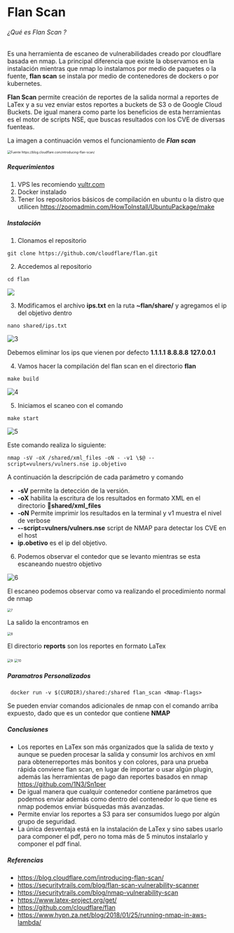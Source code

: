 # Flan Scan 



###### ¿Qué es Flan Scan ?

Es una herramienta de escaneo de vulnerabilidades creado por cloudflare basada en nmap. La principal diferencia que existe la observamos en la instalación mientras que nmap lo instalamos por medio de paquetes o la fuente, **flan scan** se instala por medio de contenedores de dockers o por kubernetes.

**Flan Scan** permite creación de reportes de la salida normal a reportes de LaTex y a su vez enviar estos reportes a buckets de S3 o  de Google Cloud Buckets. De igual manera como parte los beneficios de esta herramientas es el motor de scripts NSE, que buscas resultados con los CVE de diversas fuenteas.

 La imagen a continuación vemos el funcionamiento de ***Flan scan***

<img src="./img/FLan-scan-diagram@3x.png" alt="Fuente https://blog.cloudflare.com/introducing-flan-scan/" title=" style=&quot;zoom:40%;" style="zoom:50%;" />



##### Requerimientos

1. VPS les recomiendo [vultr.com](https://www.vultr.com/?ref=8403796-6G "vultr.com")
2. Docker instalado 
3. Tener los repositorios básicos de compilación en ubuntu o la distro que utilicen https://zoomadmin.com/HowToInstall/UbuntuPackage/make

##### Instalación

1. Clonamos el repositorio

```shell
git clone https://github.com/cloudflare/flan.git

```

2. Accedemos al repositorio 

```shell
cd flan
```

![](./img/2.png)

3. Modificamos el archivo **ips.txt**  en la ruta **~flan/share/** y agregamos el ip del objetivo dentro

```shell
nano shared/ips.txt
```

![3](./img/3.png)

Debemos eliminar los ips que vienen por defecto **1.1.1.1** **8.8.8.8** **127.0.0.1**

4. Vamos hacer la compilación del flan scan en el directorio **flan**

```shell
make build
```

![4](./img/4.png)

5. Iniciamos el scaneo con el comando 

```shell
make start
```

![5](./img/5.png)

Este comando realiza lo siguiente:

```shell
nmap -sV -oX /shared/xml_files -oN - -v1 \$@ --script=vulners/vulners.nse ip.objetivo
```

A continuación la descripción de cada parámetro y comando

* **-sV** permite la detección de la versión.
* **-oX** habilita la escritura de los resultados en formato XML en el directorio **shared/xml_files**
* **-oN** Permite imprimir los resultados en la terminal y v1 muestra el nivel de verbose 
* **--script=vulners/vulners.nse** script de NMAP para detectar los CVE en el host
* **ip.obetivo** es el ip del objetivo.

6. Podemos observar el contedor que se levanto mientras se esta escaneando nuestro objetivo

![6](./img/6.png)

El escaneo podemos observar como va realizando el procedimiento normal de nmap

<img src="./img/7.png" alt="7" style="zoom:50%;" />

La salido la encontramos en 

<img src="./img/8.png" alt="8" style="zoom:50%;" />

El directorio **reports** son los reportes en formato LaTex

<img src="./img/9.png" alt="9" style="zoom:50%;" />

<img src="./img/10.png" alt="10" style="zoom:50%;" />

##### Paramatros Personalizados 

```shell
 docker run -v $(CURDIR)/shared:/shared flan_scan <Nmap-flags>
```

Se pueden enviar comandos adicionales de nmap con el comando arriba expuesto, dado que es un contedor que contiene **NMAP**



##### Conclusiones

* Los reportes en LaTex son más organizados que la salida de texto y aunque se pueden procesar la salida y consumir los archivos en xml para obtenerreportes más bonitos y con colores, para una prueba rápida conviene flan scan, en lugar de importar o usar algún plugin, además las herramientas de pago dan reportes basados en nmap https://github.com/1N3/Sn1per
* De igual manera que cualquir contenedor contiene parámetros que podemos enviar además como dentro del contenedor lo que tiene es nmap podemos enviar búsquedas más avanzadas. 
* Permite enviar los reportes a S3 para ser consumidos luego por algún grupo de seguridad.
* La única desventaja está en la instalación de LaTex y sino sabes usarlo para componer el pdf, pero no toma más de 5 minutos instalarlo y componer el pdf final.



##### Referencias

* https://blog.cloudflare.com/introducing-flan-scan/
* https://securitytrails.com/blog/flan-scan-vulnerability-scanner
* https://securitytrails.com/blog/nmap-vulnerability-scan
* https://www.latex-project.org/get/
* https://github.com/cloudflare/flan
* https://www.hypn.za.net/blog/2018/01/25/running-nmap-in-aws-lambda/

